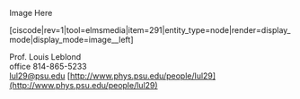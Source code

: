 Image Here

[ciscode|rev=1|tool=elmsmedia|item=291|entity_type=node|render=display_mode|display_mode=image__left]

Prof. Louis Leblond  
office 814-865-5233  
[lul29@psu.edu](mailto:lul29@psu.edu)
[http://www.phys.psu.edu/people/lul29](http://www.phys.psu.edu/people/lul29)




